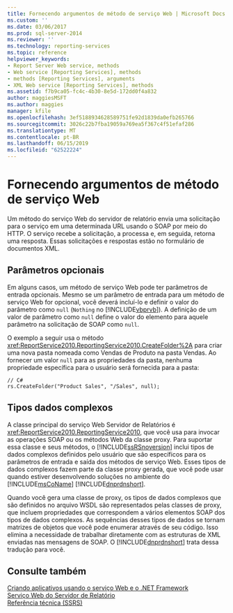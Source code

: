 ```yaml
---
title: Fornecendo argumentos de método de serviço Web | Microsoft Docs
ms.custom: ''
ms.date: 03/06/2017
ms.prod: sql-server-2014
ms.reviewer: ''
ms.technology: reporting-services
ms.topic: reference
helpviewer_keywords:
- Report Server Web service, methods
- Web service [Reporting Services], methods
- methods [Reporting Services], arguments
- XML Web service [Reporting Services], methods
ms.assetid: f7b9ca05-fc4c-4b30-8e5d-172dd0f4a832
author: maggiesMSFT
ms.author: maggies
manager: kfile
ms.openlocfilehash: 3ef5188934628589751fe92d1839da0efb265766
ms.sourcegitcommit: 3026c22b7fba19059a769ea5f367c4f51efaf286
ms.translationtype: MT
ms.contentlocale: pt-BR
ms.lasthandoff: 06/15/2019
ms.locfileid: "62522224"
---
```

# <a name="supplying-web-service-method-arguments"></a>Fornecendo argumentos de método de serviço Web
  Um método do serviço Web do servidor de relatório envia uma solicitação para o serviço em uma determinada URL usando o SOAP por meio do HTTP. O serviço recebe a solicitação, a processa e, em seguida, retorna uma resposta. Essas solicitações e respostas estão no formulário de documentos XML.  
  
## <a name="optional-parameters"></a>Parâmetros opcionais  
 Em alguns casos, um método de serviço Web pode ter parâmetros de entrada opcionais. Mesmo se um parâmetro de entrada para um método de serviço Web for opcional, você deverá incluí-lo e definir o valor do parâmetro como `null` (`Nothing` no [!INCLUDE[vbprvb](../../../includes/vbprvb-md.md)]). A definição de um valor de parâmetro como `null` define o valor do elemento para aquele parâmetro na solicitação de SOAP como `null`.  
  
 O exemplo a seguir usa o método <xref:ReportService2010.ReportingService2010.CreateFolder%2A> para criar uma nova pasta nomeada como Vendas de Produto na pasta Vendas. Ao fornecer um valor `null` para as propriedades da pasta, nenhuma propriedade específica para o usuário será fornecida para a pasta:  
  
```  
// C#  
rs.CreateFolder("Product Sales", "/Sales", null);  
```  
  
## <a name="complex-data-types"></a>Tipos dados complexos  
 A classe principal do serviço Web Servidor de Relatórios é <xref:ReportService2010.ReportingService2010>, que você usa para invocar as operações SOAP ou os métodos Web da classe proxy. Para suportar essa classe e seus métodos, o [!INCLUDE[ssRSnoversion](../../../includes/ssrsnoversion-md.md)] inclui tipos de dados complexos definidos pelo usuário que são específicos para os parâmetros de entrada e saída dos métodos de serviço Web. Esses tipos de dados complexos fazem parte da classe proxy gerada, que você pode usar quando estiver desenvolvendo soluções no ambiente do [!INCLUDE[msCoName](../../../includes/msconame-md.md)] [!INCLUDE[dnprdnshort](../../../includes/dnprdnshort-md.md)].  
  
 Quando você gera uma classe de proxy, os tipos de dados complexos que são definidos no arquivo WSDL são representados pelas classes de proxy, que incluem propriedades que correspondem a vários elementos SOAP dos tipos de dados complexos. As sequências desses tipos de dados se tornam matrizes de objetos que você pode enumerar através de seu código. Isso elimina a necessidade de trabalhar diretamente com as estruturas de XML enviadas nas mensagens de SOAP. O [!INCLUDE[dnprdnshort](../../../includes/dnprdnshort-md.md)] trata dessa tradução para você.  
  
## <a name="see-also"></a>Consulte também  
 [Criando aplicativos usando o serviço Web e o .NET Framework](building-applications-using-the-web-service-and-the-net-framework.md)   
 [Serviço Web do Servidor de Relatório](../report-server-web-service.md)   
 [Referência técnica &#40;SSRS&#41;](../../technical-reference-ssrs.md)  
  
  
